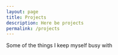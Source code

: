 ```yaml
---
layout: page
title: Projects
description: Here be projects
permalink: /projects
---
```


Some of the things I keep myself busy with
